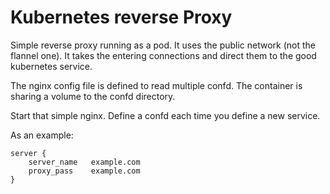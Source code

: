 # Kubernetes reverse Proxy

Simple reverse proxy running as a pod.
It uses the public network (not the flannel one). It takes the entering connections and direct them to the good kubernetes service.

The nginx config file is defined to read multiple confd. The container is sharing a volume to the confd directory.

Start that simple nginx.
Define a confd each time you define a new service.

As an example:

```
server {
    server_name   example.com
    proxy_pass    example.com
}
```
